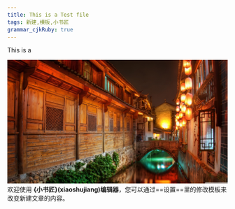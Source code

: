 ```yaml
---
title: This is a Test file
tags: 新建,模板,小书匠
grammar_cjkRuby: true
---
```


This is a 


![enter description here][1]
欢迎使用 **{小书匠}(xiaoshujiang)编辑器**，您可以通过==设置==里的修改模板来改变新建文章的内容。


  [1]: ./images/360wallpaper.jpg "360wallpaper.jpg"